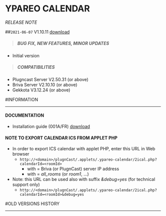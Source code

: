 # YPAREO CALENDAR
*RELEASE NOTE*

##`2021-06-07` V1.10.11 [download](https://github.com/innes-labs/archives/downloads/applets/connector-ypareo-V1.10.11/delivery/ypareo-calendar-1.10.11.saz)
>##### **BUG FIX, NEW FEATURES, MINOR UPDATES**
- Initial version
>##### **COMPATIBILITIES**
- Plugncast Server V2.50.31 (or above)
- Briva Server V2.10.10 (or above)
- Gekkota V3.12.24 (or above)

#INFORMATION
***********************************************************************
#### **DOCUMENTATION**
- Installation guide (001A/FR) [download](https://github.com/innes-labs/archives/downloads/applets/connector-ypareo-V1.10.11/delivery/ypareo-calendar-user-manual-001A_en.pdf)
#### **NOTE TO EXPORT CALENDAR ICS FROM APPLET PHP**
- In order to export ICS calendar with applet PHP, enter this URL in Web browser
	- ```http://<domain>/plugnCast/.applets/.ypareo-calendar/2ical.php?calendarId=<roomId>```
		- with <domain> = Briva (or PlugnCast) server IP address
		- with <roomId> = *all_rooms* (or *room1*, ...)
- Note: this URL can be used also with suffix *&debug=yes* (for technical support only)
   - ```http://<domain>/plugnCast/.applets/.ypareo-calendar/2ical.php?calendarId=<roomId>&debug=yes```

#OLD VERSIONS HISTORY
*********************************************************************************************************
